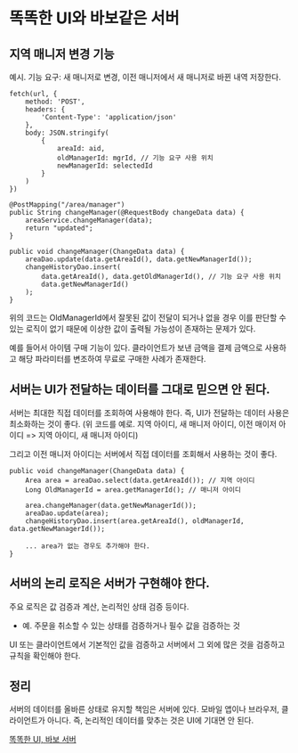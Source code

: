 # 똑똑한 UI와 바보같은 서버

## 지역 매니저 변경 기능
예시. 기능 요구: 새 매니저로 변경, 이전 매니저에서 새 매니저로 바뀐 내역 저장한다.

```
fetch(url, {
    method: 'POST',
    headers: {
        'Content-Type': 'application/json'
    },
    body: JSON.stringify(
        {
            areaId: aid,
            oldManagerId: mgrId, // 기능 요구 사용 위치
            newManagerId: selectedId
        }
    )
})
```

```
@PostMapping("/area/manager")
public String changeManager(@RequestBody changeData data) {
    areaService.changeManager(data);
    return "updated";
}
```

```
public void changeManager(ChangeData data) {
    areaDao.update(data.getAreaId(), data.getNewManagerId());
    changeHistoryDao.insert(
        data.getAreaId(), data.getOldManagerId(), // 기능 요구 사용 위치
        data.getNewManagerId()
    );
}
```

위의 코드는 OldManagerId에서 잘못된 값이 전달이 되거나 없을 경우 이를 판단할 수 있는 로직이 없기 때문에 이상한 값이 출력될 가능성이 존재하는 문제가 있다.   

예를 들어서 아이템 구매 기능이 있다. 클라이언트가 보낸 금액을 결제 금액으로 사용하고 해당 파라미터를 변조하여 무료로 구매한 사례가 존재한다.   

## 서버는 UI가 전달하는 데이터를 그대로 믿으면 안 된다.
서버는 최대한 직접 데이터를 조회하여 사용해야 한다. 즉, UI가 전달하는 데이터 사용은 최소화하는 것이 좋다. (위 코드를 예로. 지역 아이디, 새 매니저 아이디, 이전 매이저 아이디 => 지역 아이디, 새 매니저 아이디)   

그리고 이전 매니저 아이디는 서버에서 직접 데이터를 조회해서 사용하는 것이 좋다.   

```
public void changeManager(ChangeData data) {
    Area area = areaDao.select(data.getAreaId()); // 지역 아이디
    Long OldManagerId = area.getManagerId(); // 매니저 아이디
    
    area.changeManager(data.getNewManagerId());
    areaDao.update(area);
    changeHistoryDao.insert(area.getAreaId(), oldManagerId, data.getNewManagerId());

    ... area가 없는 경우도 추가해야 한다.
}
```

## 서버의 논리 로직은 서버가 구현해야 한다.
주요 로직은 값 검증과 계산, 논리적인 상태 검증 등이다.   

* 예. 주문을 취소할 수 있는 상태를 검증하거나 필수 값을 검증하는 것   

UI 또는 클라이언트에서 기본적인 값을 검증하고 서버에서 그 외에 많은 것을 검증하고 규칙을 확인해야 한다.

## 정리
서버의 데이터를 올바른 상태로 유지할 책임은 서버에 있다. 모바일 앱이나 브라우저, 클라이언트가 아니다. 즉, 논리적인 데이터를 맞추는 것은 UI에 기대면 안 된다.

[똑똑한 UI, 바보 서버](https://www.youtube.com/watch?v=XJC12913zv4)